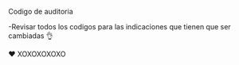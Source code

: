 Codigo de auditoria

-Revisar todos los codigos para las indicaciones que tienen que ser cambiadas 
👌


❤️
XOXOXOXOXO
